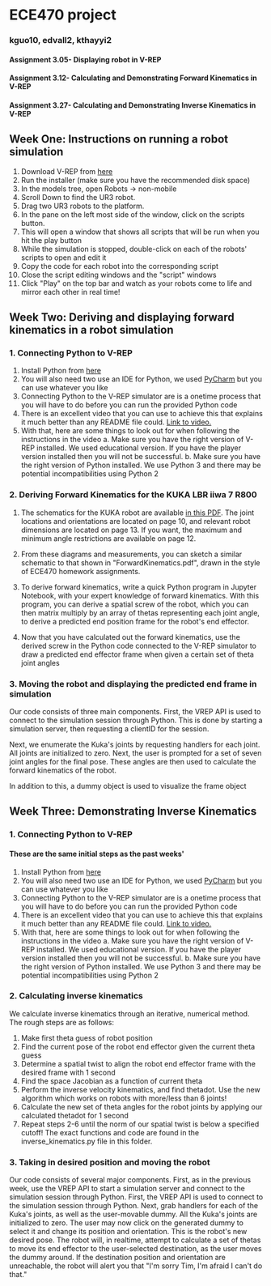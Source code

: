 # ECE470 project
### kguo10, edvall2, kthayyi2

#### Assignment 3.05- Displaying robot in V-REP
#### Assignment 3.12- Calculating and Demonstrating Forward Kinematics in V-REP
#### Assignment 3.27- Calculating and Demonstrating Inverse Kinematics in V-REP

## Week One: Instructions on running a robot simulation
1. Download V-REP from [here](http://www.coppeliarobotics.com/downloads.html)
2. Run the installer (make sure you have the recommended disk space)
3. In the models tree, open Robots → non-mobile
4. Scroll Down to find the UR3 robot.
5. Drag two UR3 robots to the platform.
6. In the pane on the left most side of the window, click on the scripts button.
7. This will open a window that shows all scripts that will be run when you hit the play button
8. While the simulation is stopped, double-click on each of the robots' scripts to open and edit it
9. Copy the code for each robot into the corresponding script
10. Close the script editing windows and the "script" windows
11. Click "Play" on the top bar and watch as your robots come to life and mirror each other in real time!

## Week Two: Deriving and displaying forward kinematics in a robot simulation

### 1. Connecting Python to V-REP
1. Install Python from  [here](https://www.python.org/downloads/release/python-364/)
2. You will also need two use an IDE for Python, we used [PyCharm](https://www.jetbrains.com/pycharm/) but you can use whatever you like
3. Connecting Python to the V-REP simulator are is a onetime process that you will have to do before you can run the provided Python code
4. There is an excellent video that you can use to achieve this that explains it much better than any README file could. [Link to video.](https://www.youtube.com/watch?v=SQont-mTnfM)
5. With that, here are some things to look out for when following the instructions in the video
    a. Make sure you have the right version of V-REP installed. We used educational version. If you have the player version installed then you will not be successful.
    b. Make sure you have the right version of Python installed. We use Python 3 and there may be potential incompatibilities using Python 2  

### 2. Deriving Forward Kinematics for the KUKA LBR iiwa 7 R800
1. The schematics for the KUKA robot are available [in this PDF](https://www.kuka.com/-/media/kuka-downloads/imported/48ec812b1b2947898ac2598aff70abc0/spez_kr_15_sl_en.pdf).
The joint locations and orientations are located on page 10, and relevant robot dimensions are located on page 13. If you want, the maximum and minimum angle restrictions are available on page 12.

2. From these diagrams and measurements, you can sketch a similar schematic to that shown in "ForwardKinematics.pdf", drawn in the style of ECE470 homework assignments.

3. To derive forward kinematics, write a quick Python program in Jupyter Notebook, with your expert knowledge of forward kinematics. With this program, you can derive a spatial screw of the robot, which you can then matrix multiply by an array of thetas representing each joint angle, to derive a predicted end position frame for the robot's end effector.

4. Now that you have calculated out the forward kinematics, use the derived screw in the Python code connected to the V-REP simulator to draw a predicted end effector frame when given a certain set of theta joint angles

### 3. Moving the robot and displaying the predicted end frame in simulation
Our code consists of three main components. First, the VREP API is used to connect to the simulation session through Python. This is done by starting a simulation server, then requesting a clientID for the session.

Next, we enumerate the Kuka's joints by requesting handlers for each joint. All joints are initialized to zero.
Next, the user is prompted for a set of seven joint angles for the final pose. These angles are then used to calculate the forward kinematics of the robot.

In addition to this, a dummy object is used to visualize the frame object


## Week Three: Demonstrating Inverse Kinematics

### 1. Connecting Python to V-REP
#### These are the same initial steps as the past weeks'
1. Install Python from  [here](https://www.python.org/downloads/release/python-364/)
2. You will also need two use an IDE for Python, we used [PyCharm](https://www.jetbrains.com/pycharm/) but you can use whatever you like
3. Connecting Python to the V-REP simulator are is a onetime process that you will have to do before you can run the provided Python code
4. There is an excellent video that you can use to achieve this that explains it much better than any README file could. [Link to video.](https://www.youtube.com/watch?v=SQont-mTnfM)
5. With that, here are some things to look out for when following the instructions in the video
    a. Make sure you have the right version of V-REP installed. We used educational version. If you have the player version installed then you will not be successful.
    b. Make sure you have the right version of Python installed. We use Python 3 and there may be potential incompatibilities using Python 2  

### 2. Calculating inverse kinematics
We calculate inverse kinematics through an iterative, numerical method. The rough steps are as follows:
1. Make first theta guess of robot position
2. Find the current pose of the robot end effector given the current theta guess
3. Determine a spatial twist to align the robot end effector frame with the desired frame with 1 second
4. Find the space Jacobian as a function of current theta
5. Perform the inverse velocity kinematics, and find thetadot. Use the new algorithm which works on robots with more/less than 6 joints!
6. Calculate the new set of theta angles for the robot joints by applying our calculated thetadot for 1 second
7. Repeat steps 2-6 until the norm of our spatial twist is below a specified cutoff!
The exact functions and code are found in the inverse_kinematics.py file in this folder.

### 3. Taking in desired position and moving the robot
Our code consists of several major components. First, as in the previous week, use the VREP API to start a simulation server and connect to the simulation session through Python. First, the VREP API is used to connect to the simulation session through Python. Next, grab handlers for each of the Kuka's joints, as well as the user-movable dummy. All the Kuka's joints are initialized to zero. The user may now click on the generated dummy to select it and change its position and orientation. This is the robot's new desired pose. The robot will, in realtime, attempt to calculate a set of thetas to move its end effector to the user-selected destination, as the user moves the dummy around. If the destination position and orientation are unreachable, the robot will alert you that "I'm sorry Tim, I'm afraid I can't do that."
